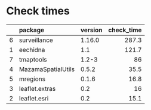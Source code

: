 # Check times

|   |package            |version | check_time|
|:--|:------------------|:-------|----------:|
|6  |surveillance       |1.16.0  |      287.3|
|1  |eechidna           |1.1     |      121.7|
|7  |tmaptools          |1.2-3   |         86|
|4  |MazamaSpatialUtils |0.5.2   |       35.5|
|5  |mregions           |0.1.6   |       16.8|
|3  |leaflet.extras     |0.2     |         16|
|2  |leaflet.esri       |0.2     |       15.1|


